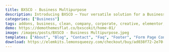 ```yaml
---
title: BXSCO - Business Multipurpose
description: Introducing BXSCO – Your versatile solution for a Business Multipurpose website. Crafted with Elementor, this Template Kit streamlines design. Customize effortlessly with user-friendly tools, all at no cost. BXSCO features a sleek design that perfectly suits your multipurpose business needs. Elevate your online presence using this Elementor Template Kit. Experience the fusion of aesthetics and functionality, showcasing your diverse offerings with flair. Embark on your digital journey today – choose BXSCO and present your business versatility with confidence.
categories: ["Business"]
tags: addons, business, clean, company, corporate, creative, elementor, marketing, multipurpose, page builder, responsive, template kit, woocommerce
demo: https://demothemesflat.co/bxscokit/home-01/
image: /images/posts/BXSCO - Business Multipurpose.jpeg
templates: ["About", "Blog", "Contact", "Faq", "Footer", "Form Page Contact", "Form Page Home 02", "Global", "Header", "Home 01", "Home 02", "Portfolio", "Services 01", "Services 02", "Services Detail", "Slider Block For Home 01", "Tab Block 01 For Home 01", "Tab Block For Porfolio", "Testimonial Block For Home 02"]
download: https://elemkits.lemonsqueezy.com/checkout/buy/ad038f72-2e70-4a4e-baa6-03ba8a240d83
---
```

